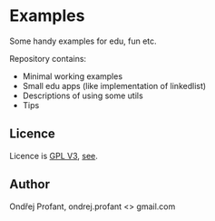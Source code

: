 # Examples

Some handy examples for edu, fun etc.

Repository contains:

 * Minimal working examples
 * Small edu apps (like implementation of linkedlist)
 * Descriptions of using some utils
 * Tips

## Licence

Licence is [GPL V3](http://www.gnu.org/licenses), [see](LICENCE).

## Author

Ondřej Profant, ondrej.profant <> gmail.com

